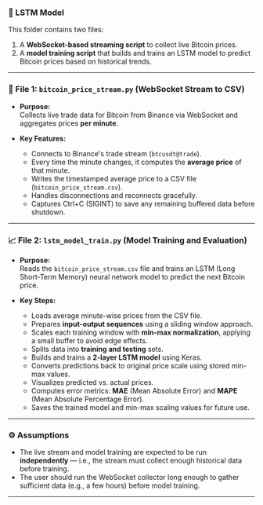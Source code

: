 ### 📂 LSTM Model

This folder contains two files:
1. A **WebSocket-based streaming script** to collect live Bitcoin prices.
2. A **model training script** that builds and trains an LSTM model to predict Bitcoin prices based on historical trends.

---

### 🧩 File 1: `bitcoin_price_stream.py` (WebSocket Stream to CSV)

- **Purpose:**  
  Collects live trade data for Bitcoin from Binance via WebSocket and aggregates prices **per minute**.

- **Key Features:**
  - Connects to Binance's trade stream (`btcusdt@trade`).
  - Every time the minute changes, it computes the **average price** of that minute.
  - Writes the timestamped average price to a CSV file (`bitcoin_price_stream.csv`).
  - Handles disconnections and reconnects gracefully.
  - Captures Ctrl+C (SIGINT) to save any remaining buffered data before shutdown.

---

### 📈 File 2: `lstm_model_train.py` (Model Training and Evaluation)

- **Purpose:**  
  Reads the `bitcoin_price_stream.csv` file and trains an LSTM (Long Short-Term Memory) neural network model to predict the next Bitcoin price.

- **Key Steps:**
  - Loads average minute-wise prices from the CSV file.
  - Prepares **input-output sequences** using a sliding window approach.
  - Scales each training window with **min-max normalization**, applying a small buffer to avoid edge effects.
  - Splits data into **training and testing** sets.
  - Builds and trains a **2-layer LSTM model** using Keras.
  - Converts predictions back to original price scale using stored min-max values.
  - Visualizes predicted vs. actual prices.
  - Computes error metrics: **MAE** (Mean Absolute Error) and **MAPE** (Mean Absolute Percentage Error).
  - Saves the trained model and min-max scaling values for future use.

---

### ⚙️ Assumptions

- The live stream and model training are expected to be run **independently** — i.e., the stream must collect enough historical data before training.
- The user should run the WebSocket collector long enough to gather sufficient data (e.g., a few hours) before model training.

---
